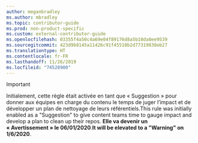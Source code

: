 ```yaml
---
author: meganbradley
ms.author: mbradley
ms.topic: contributor-guide
ms.prod: non-product-specific
ms.custom: external-contributor-guide
ms.openlocfilehash: 03355f4a50c4a69e04f89176d8a5b18da8ee9539
ms.sourcegitcommit: 423d9b8145a11426c91f45510b2d77319838eb27
ms.translationtype: HT
ms.contentlocale: fr-FR
ms.lasthandoff: 11/26/2019
ms.locfileid: "74528900"
---
```

> [!IMPORTANT]
> <span data-ttu-id="81d17-101">Initialement, cette règle était activée en tant que « Suggestion » pour donner aux équipes en charge du contenu le temps de juger l’impact et de développer un plan de nettoyage de leurs référentiels.</span><span class="sxs-lookup"><span data-stu-id="81d17-101">This rule was initially enabled as a "Suggestion" to give content teams time to gauge impact and develop a plan to clean up their repos.</span></span> <span data-ttu-id="81d17-102">**Elle va devenir un « Avertissement » le 06/01/2020**.</span><span class="sxs-lookup"><span data-stu-id="81d17-102">**It will be elevated to a "Warning" on 1/6/2020**.</span></span>
